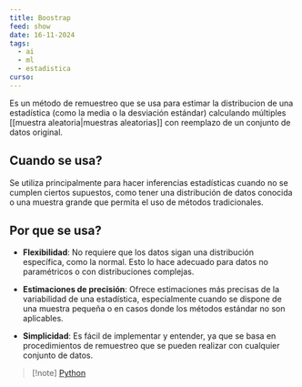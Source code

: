 ```yaml
---
title: Boostrap
feed: show
date: 16-11-2024
tags:
  - ai
  - ml
  - estadistica
curso:
---
```

Es un método de remuestreo que se usa para estimar la distribucion de una estadística (como la media o la desviación estándar) calculando múltiples [[muestra aleatoria|muestras aleatorias]] con reemplazo de un conjunto de datos original. 

## Cuando se usa?

Se utiliza principalmente para hacer inferencias estadísticas cuando no se cumplen ciertos supuestos, como tener una distribución de datos conocida o una muestra grande que permita el uso de métodos tradicionales.

## Por que se usa?

- **Flexibilidad**: No requiere que los datos sigan una distribución específica, como la normal. Esto lo hace adecuado para datos no paramétricos o con distribuciones complejas.

- **Estimaciones de precisión**: Ofrece estimaciones más precisas de la variabilidad de una estadística, especialmente cuando se dispone de una muestra pequeña o en casos donde los métodos estándar no son aplicables.

- **Simplicidad**: Es fácil de implementar y entender, ya que se basa en procedimientos de remuestreo que se pueden realizar con cualquier conjunto de datos.

>[!note] [Python](https://machinelearningmastery.com/a-gentle-introduction-to-the-bootstrap-method/)

